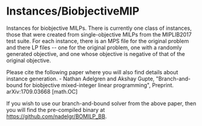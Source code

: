 # Instances/BiobjectiveMIP
Instances for biobjective MILPs. There is currently one class of instances, those that were
created from single-objective MILPs from the MIPLIB2017 test suite. For each instance, there
is an MPS file for the original problem and there LP files -- one for the original problem,
one with a randomly generated objective, and one whose objective is negative of that of the
original objective.

Please cite the following paper where you will also find details about instance generation.
	- Nathan Adelgren and Akshay Gupte, "Branch-and-bound for biobjective mixed-integer linear programming",
	Preprint. arXiv:1709.03668 [math.OC]
	
If you wish to use our branch-and-bound solver from the above paper, then you will find the
pre-compiled binary at https://github.com/nadelgr/BOMILP_BB.
